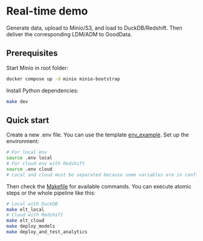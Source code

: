 # Real-time demo
Generate data, upload to Minio/S3, and load to DuckDB/Redshift.
Then deliver the corresponding LDM/ADM to GoodData.

## Prerequisites
Start Minio in root folder:
```bash
docker compose up -d minio minio-bootstrap
```

Install Python dependencies:
```bash
make dev
```

## Quick start
Create a new .env file. You can use the template [env_example](env_example).
Set up the environment:
```bash
# For local env
source .env local
# For cloud env with Redshift
source .env cloud
# Local and cloud must be separated because some variables are in conflict (e.g. AWS_ACCESS_KEY_ID)
```

Then check the [Makefile](Makefile) for available commands.
You can execute atomic steps or the whole pipeline like this:
```bash
# Local with DuckDB
make elt_local
# Cloud with Redshift
make elt_cloud
make deploy_models
make deploy_and_test_analytics
```
